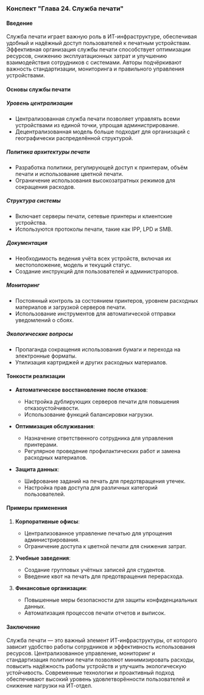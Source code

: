 ### Конспект "Глава 24. Служба печати"

#### Введение
Служба печати играет важную роль в ИТ-инфраструктуре, обеспечивая удобный и надёжный доступ пользователей к печатным устройствам. Эффективная организация службы печати способствует оптимизации ресурсов, снижению эксплуатационных затрат и улучшению взаимодействия сотрудников с системами. Авторы подчёркивают важность стандартизации, мониторинга и правильного управления устройствами.

#### Основы службы печати

##### Уровень централизации
- Централизованная служба печати позволяет управлять всеми устройствами из единой точки, упрощая администрирование.
- Децентрализованная модель больше подходит для организаций с географически распределённой структурой.

##### Политика архитектуры печати
- Разработка политики, регулирующей доступ к принтерам, объём печати и использование цветной печати.
- Ограничение использования высокозатратных режимов для сокращения расходов.

##### Структура системы
- Включает серверы печати, сетевые принтеры и клиентские устройства.
- Используются протоколы печати, такие как IPP, LPD и SMB.

##### Документация
- Необходимость ведения учёта всех устройств, включая их местоположение, модель и текущий статус.
- Создание инструкций для пользователей и администраторов.

##### Мониторинг
- Постоянный контроль за состоянием принтеров, уровнем расходных материалов и загрузкой серверов печати.
- Использование инструментов для автоматической отправки уведомлений о сбоях.

##### Экологические вопросы
- Пропаганда сокращения использования бумаги и перехода на электронные форматы.
- Утилизация картриджей и других расходных материалов.

#### Тонкости реализации

- **Автоматическое восстановление после отказов**:
  - Настройка дублирующих серверов печати для повышения отказоустойчивости.
  - Использование функций балансировки нагрузки.

- **Оптимизация обслуживания**:
  - Назначение ответственного сотрудника для управления принтерами.
  - Регулярное проведение профилактических работ и замена расходных материалов.

- **Защита данных**:
  - Шифрование заданий на печать для предотвращения утечек.
  - Настройка прав доступа для различных категорий пользователей.

#### Примеры применения

1. **Корпоративные офисы**:
   - Централизованное управление печатью для упрощения администрирования.
   - Ограничение доступа к цветной печати для снижения затрат.

2. **Учебные заведения**:
   - Создание групповых учётных записей для студентов.
   - Введение квот на печать для предотвращения перерасхода.

3. **Финансовые организации**:
   - Повышенные меры безопасности для защиты конфиденциальных данных.
   - Автоматизация процессов печати отчетов и выписок.

#### Заключение
Служба печати — это важный элемент ИТ-инфраструктуры, от которого зависит удобство работы сотрудников и эффективность использования ресурсов. Централизованное управление, мониторинг и стандартизация политики печати позволяют минимизировать расходы, повысить надёжность работы устройств и улучшить экологическую устойчивость. Современные технологии и проактивный подход обеспечивают высокий уровень удовлетворённости пользователей и снижение нагрузки на ИТ-отдел.

